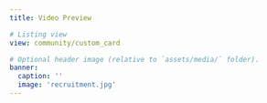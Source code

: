 ```yaml
---
title: Video Preview

# Listing view
view: community/custom_card

# Optional header image (relative to `assets/media/` folder).
banner:
  caption: ''
  image: 'recruitment.jpg'
---
```

